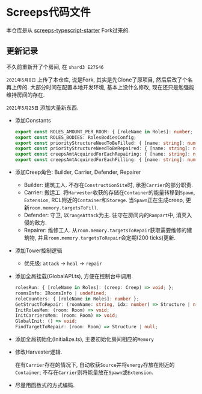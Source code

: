 # Screeps代码文件

本仓库是从 [screeps-typescript-starter](https://github.com/screepers/screeps-typescript-starter/) Fork过来的.

## 更新记录

不久前重新开了个房间, 在 `shard3 E27S46`

`2021年5月8日` 上传了本仓库, 说是Fork, 其实是先Clone了原项目, 然后后改了个名再上传的.
大部分时间在配置本地开发环境, 基本上没什么修改, 现在还只是勉强能维持房间的存在.

`2021年5月25日` 添加大量新东西.

* 添加Constants

  ```ts
  export const ROLES_AMOUNT_PER_ROOM: { [roleName in Roles]: number; };
  export const ROLES_BODIES: RolesBodiesConfig;
  export const priorityStructureNeedToBeFilled: { [name: string]: number };
  export const priorityStructureNeedToBeRepaired: { [name: string]: number };
  export const creepsAmtAcquiredForEachRepairing: { [name: string]: number };
  export const creepsAmtAcquiredForEachFilling: { [name: string]: number };
  ```

* 添加Creep角色: Builder, Carrier, Defender, Repairer

  * Builder: 建筑工人. 不存在`ConstructionSite`时, 承担`Carrier`的部分职责.
  * Carrier: 搬运工. 将`Harvester`收获的存储在`Container`的能量转移到`Spawn`, `Extension`, RCL附近的`Container`和`Storege`.
  当`Spawn`正在生成creep, 更新`room.memory.targetsToFill`.
  * Defender: 守卫, 以`rangeAttack`为主. 驻守在房间内的`Rampart`中, 消灭入侵的敌方.
  * Repairer: 维修工人. 从`room.memory.targetsToRepair`获取需要维修的建筑物, 并且`room.memory.targetsToRepair`会定期(200 ticks)更新.

* 添加Tower控制逻辑

  * 优先级: `attack` -> `heal` -> `repair`

* 添加全局挂载(GlobalAPI.ts), 方便在控制台中调用.

  ```ts
  rolesRun: { [roleName in Roles]: (creep: Creep) => void; };
  roomsInfo: IRoomsInfo | undefined;
  roleCounters: { [roleName in Roles]: number };
  GetStructToRepair: (roomName: string, idx: number) => Structure | null;
  InitRolesMem: (room: Room) => void;
  InitCarriersMem: (room: Room) => void;
  GlobalInit: () => void;
  FindTargetToRepair: (room: Room) => Structure | null;
  ```

* 添加全局初始化(Initialize.ts), 主要初始化房间相应的`Memory`
* 修改Harvester逻辑.

  在有`Carrier`存在的情况下, 自动收获`Source`并将`energy`存放在附近的`Container`;
  不存在`Carrier`则将能量放在`Spawn`或`Extension`.

* 尽量用函数式的方式编码.
